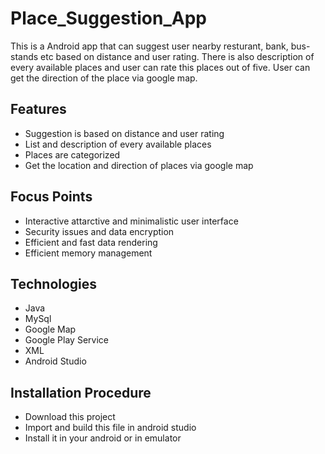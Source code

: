 # Place_Suggestion_App
This is a Android app that can suggest user nearby resturant, bank, bus-stands etc based on distance and user rating.
There is also description of every available places and user can rate this places out of five.
User can get the direction of  the place via google map.

## Features
* Suggestion is based on distance and user rating
* List and description of every available places
* Places are categorized
* Get the location and direction of places via google map

## Focus Points
* Interactive attarctive and minimalistic user interface
* Security issues and data encryption 
* Efficient and fast data rendering
* Efficient memory management

## Technologies
* Java
* MySql
* Google Map 
* Google Play Service
* XML
* Android Studio

## Installation Procedure
* Download this project
* Import and build this file in android studio
* Install it in your android or in emulator
